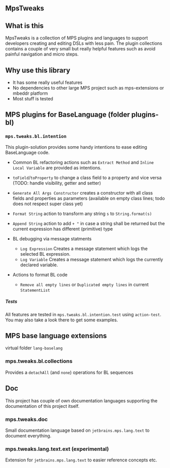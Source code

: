## MpsTweaks

## What is this

MpsTweaks is a collection of MPS plugins and languages to support developers creating and editing DSLs with less pain.
The plugin collections contains a couple of very small but really helpful features such as avoid painful navigation and micro steps.

## Why use this library

- It has some really useful features
- No dependencies to other large MPS project such as mps-extensions or mbeddr platform
- Most stuff is tested

## MPS plugins for BaseLanguage (folder plugins-bl)

### `mps.tweaks.bl.intention`

This plugin-solution provides some handy intentions to ease editing BaseLanguage code.

- Common BL refactoring actions such as `Extract Method` and `Inline Local Variable` are provided as intentions.
- `toField`/`toProperty` to change a class field to a property and vice versa (TODO: handle visibility, getter and setter)
- `Generate All Args Constructor` creates a constructor with all class fields and properties as parameters (available on empty class lines; todo does not respect super class yet)
- `Format String` action to transform any string `s` to `String.format(s)`
- `Append String` action to add `+ "` in case a string shall be returned but the current expression has different (primitive) type
- BL debugging via message statments
  - `Log Expression` Creates a message statement which logs the selected BL expression.
  - `Log Variable` Creates a message statement which logs the currently declared variable.

- Actions to format BL code
  - `Remove all empty lines` or `Duplicated empty lines` in current `StatementList`

##### Tests

All features are tested in `mps.tweaks.bl.intention.test` using `action-test`. You may also take a look there to get some examples.

## MPS base language extensions

virtual folder `lang-baselang`

### mps.tweaks.bl.collections

Provides a `detachAll` (and `none`) operations for BL sequences

## Doc

This project has couple of own documentation languages supporting the documentation of this project itself.

### mps.tweaks.doc

Small documentation language based on `jetbrains.mps.lang.text` to document everything.

### mps.tweaks.lang.text.ext (experimental)

Extension for `jetbrains.mps.lang.text` to easier reference concepts etc.
